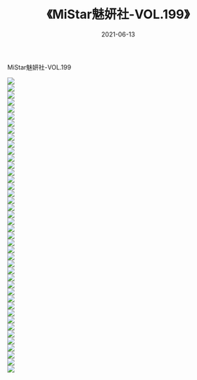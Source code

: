 ﻿---
layout: post
title:  《MiStar魅妍社-VOL.199》
date:   2021-06-13
img: http://img.660000.xyz/Sharelink/网络美图/2021/MiStar魅妍社-VOL.199/000.jpg
categories: [美女, 清纯, 唯美]
---

MiStar魅妍社-VOL.199

  ![](http://img.660000.xyz/Sharelink/网络美图/2021/MiStar魅妍社-VOL.199/001.jpg) <br> ![](http://img.660000.xyz/Sharelink/网络美图/2021/MiStar魅妍社-VOL.199/002.jpg) <br> ![](http://img.660000.xyz/Sharelink/网络美图/2021/MiStar魅妍社-VOL.199/003.jpg) <br> ![](http://img.660000.xyz/Sharelink/网络美图/2021/MiStar魅妍社-VOL.199/004.jpg) <br> ![](http://img.660000.xyz/Sharelink/网络美图/2021/MiStar魅妍社-VOL.199/005.jpg) <br> ![](http://img.660000.xyz/Sharelink/网络美图/2021/MiStar魅妍社-VOL.199/006.jpg) <br> ![](http://img.660000.xyz/Sharelink/网络美图/2021/MiStar魅妍社-VOL.199/007.jpg) <br> ![](http://img.660000.xyz/Sharelink/网络美图/2021/MiStar魅妍社-VOL.199/008.jpg) <br> ![](http://img.660000.xyz/Sharelink/网络美图/2021/MiStar魅妍社-VOL.199/009.jpg) <br> ![](http://img.660000.xyz/Sharelink/网络美图/2021/MiStar魅妍社-VOL.199/010.jpg) <br> ![](http://img.660000.xyz/Sharelink/网络美图/2021/MiStar魅妍社-VOL.199/011.jpg) <br> ![](http://img.660000.xyz/Sharelink/网络美图/2021/MiStar魅妍社-VOL.199/012.jpg) <br> ![](http://img.660000.xyz/Sharelink/网络美图/2021/MiStar魅妍社-VOL.199/013.jpg) <br> ![](http://img.660000.xyz/Sharelink/网络美图/2021/MiStar魅妍社-VOL.199/014.jpg) <br> ![](http://img.660000.xyz/Sharelink/网络美图/2021/MiStar魅妍社-VOL.199/015.jpg) <br> ![](http://img.660000.xyz/Sharelink/网络美图/2021/MiStar魅妍社-VOL.199/016.jpg) <br> ![](http://img.660000.xyz/Sharelink/网络美图/2021/MiStar魅妍社-VOL.199/017.jpg) <br> ![](http://img.660000.xyz/Sharelink/网络美图/2021/MiStar魅妍社-VOL.199/018.jpg) <br> ![](http://img.660000.xyz/Sharelink/网络美图/2021/MiStar魅妍社-VOL.199/019.jpg) <br> ![](http://img.660000.xyz/Sharelink/网络美图/2021/MiStar魅妍社-VOL.199/020.jpg) <br> ![](http://img.660000.xyz/Sharelink/网络美图/2021/MiStar魅妍社-VOL.199/021.jpg) <br> ![](http://img.660000.xyz/Sharelink/网络美图/2021/MiStar魅妍社-VOL.199/022.jpg) <br> ![](http://img.660000.xyz/Sharelink/网络美图/2021/MiStar魅妍社-VOL.199/023.jpg) <br> ![](http://img.660000.xyz/Sharelink/网络美图/2021/MiStar魅妍社-VOL.199/024.jpg) <br> ![](http://img.660000.xyz/Sharelink/网络美图/2021/MiStar魅妍社-VOL.199/025.jpg) <br> ![](http://img.660000.xyz/Sharelink/网络美图/2021/MiStar魅妍社-VOL.199/026.jpg) <br> ![](http://img.660000.xyz/Sharelink/网络美图/2021/MiStar魅妍社-VOL.199/027.jpg) <br> ![](http://img.660000.xyz/Sharelink/网络美图/2021/MiStar魅妍社-VOL.199/028.jpg) <br> ![](http://img.660000.xyz/Sharelink/网络美图/2021/MiStar魅妍社-VOL.199/029.jpg) <br> ![](http://img.660000.xyz/Sharelink/网络美图/2021/MiStar魅妍社-VOL.199/030.jpg) <br> ![](http://img.660000.xyz/Sharelink/网络美图/2021/MiStar魅妍社-VOL.199/031.jpg) <br> ![](http://img.660000.xyz/Sharelink/网络美图/2021/MiStar魅妍社-VOL.199/032.jpg) <br> ![](http://img.660000.xyz/Sharelink/网络美图/2021/MiStar魅妍社-VOL.199/033.jpg) <br> ![](http://img.660000.xyz/Sharelink/网络美图/2021/MiStar魅妍社-VOL.199/034.jpg) <br> ![](http://img.660000.xyz/Sharelink/网络美图/2021/MiStar魅妍社-VOL.199/035.jpg) <br> ![](http://img.660000.xyz/Sharelink/网络美图/2021/MiStar魅妍社-VOL.199/036.jpg) <br> ![](http://img.660000.xyz/Sharelink/网络美图/2021/MiStar魅妍社-VOL.199/037.jpg) <br> ![](http://img.660000.xyz/Sharelink/网络美图/2021/MiStar魅妍社-VOL.199/038.jpg) <br> ![](http://img.660000.xyz/Sharelink/网络美图/2021/MiStar魅妍社-VOL.199/039.jpg) <br> ![](http://img.660000.xyz/Sharelink/网络美图/2021/MiStar魅妍社-VOL.199/040.jpg) <br> ![](http://img.660000.xyz/Sharelink/网络美图/2021/MiStar魅妍社-VOL.199/041.jpg) <br> ![](http://img.660000.xyz/Sharelink/网络美图/2021/MiStar魅妍社-VOL.199/042.jpg) <br>